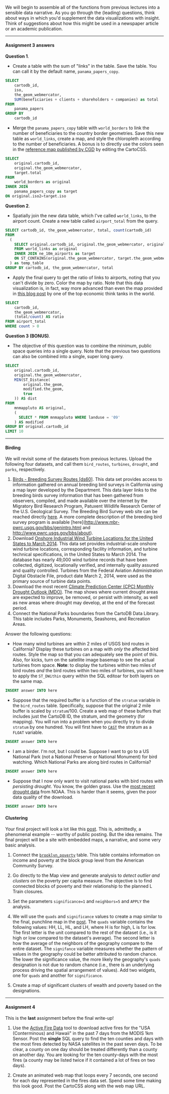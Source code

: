 

We will begin to assemble all of the functions from previous lectures into a sensible data narrative.  As you go through the (leading) questions, think about ways in which you'd supplement the data visualizations with insight.  Think of suggestions about how this might be used in a newspaper article or an academic publication.  

----
#### Assignment 3 answers

**Question 1**.  
- Create a table with the sum of "links" in the table.  Save the table.  You can call it by the default name, `panama_papers_copy`. 
```sql
SELECT 
    cartodb_id, 
    iso, 
    the_geom_webmercator, 
    SUM(beneficiaries + clients + shareholders + companies) as total
FROM 
    panama_papers
GROUP BY 
    cartodb_id
```
- Merge the `panama_papers_copy` table with `world_borders` to link the number of beneficiaries to the country border geometries. Save this new table as `world_links`, create a map, and style the chloropleth according to the number of beneficiaries.  A bonus is to directly use the colors seen in the [reference map published by CGD](https://www.cgdev.org/blog/panama-papers-and-correlates-hidden-activity) by editing the CartoCSS.
```sql
SELECT 
    original.cartodb_id,
    original.the_geom_webmercator,
    target.total
FROM
    world_borders as original
INNER JOIN 
    panama_papers_copy as target
ON original.iso2=target.iso
```
**Question 2**.
- Spatially join the new data table, which I've called `world_links`, to the airport count.  Create a new table called `airport_total` from the query.

```sql
SELECT cartodb_id, the_geom_webmercator, total, count(cartodb_id)
FROM 
  (
    SELECT original.cartodb_id, original.the_geom_webmercator, original.total
    FROM world_links as original
    INNER JOIN ne_10m_airports as target
    ON ST_CONTAINS(original.the_geom_webmercator, target.the_geom_webmercator)
  ) as temp_table
GROUP BY cartodb_id, the_geom_webmercator, total
```
- Apply the final query to get the ratio of links to airports, noting that you can't divide by zero. Color the map by ratio.  Note that this data visualization is, in fact, way more advanced than even the map provided in [this blog post](http://www.cgdev.org/blog/panama-papers-and-correlates-hidden-activity) by one of the top economic think tanks in the world.
```sql
SELECT 
    cartodb_id, 
    the_geom_webmercator, 
    (total/count) AS ratio
FROM airport_total
WHERE count > 0
```

**Question 3 (BONUS)**. 

- The objective of this question was to combine the minimum, public space queries into a single query.  Note that the previous two questions can also be combined into a single, super long query.
```sql
SELECT 
	original.cartodb_id, 
    original.the_geom_webmercator,
    MIN(ST_Distance(
        original.the_geom, 
        modified.the_geom,
        true
    )) AS dist 
FROM 
	mnmappluto AS original, 
    (
      SELECT * FROM mnmappluto WHERE landuse = '09'
    ) AS modified
GROUP BY original.cartodb_id
LIMIT 10
```
----

#### Birding

We will revisit some of the datasets from previous lectures.  Upload the following four datasets, and call them  `bird_routes`, `turbines`, `drought`, and `parks`, respectively.

1. [Birds - Breeding Survey Routes [ds60]](http://catalog.data.gov/dataset/birds-breeding-survey-routes-ds60). This data set provides access to information gathered on annual breeding bird surveys in California using a map layer developed by the Department. This data layer links to the breeding birds survey information that has been gathered from observers, compiled, and made available over the internet by the Migratory Bird Research Program, Patuxent Wildlife Research Center of the U.S. Geological Survey. The Breeding Bird Survey web site can be reached directly [here](http://www.pwrc.usgs.gov/bbs). A more complete description of the breeding bird survey program is available [here](http://www.mbr-pwrc.usgs.gov/bbs/genintro.html and http://www.pwrc.usgs.gov/bbs/about).
2. Download [Onshore Industrial Wind Turbine Locations for the United States to March 2014](http://catalog.data.gov/dataset/onshore-industrial-wind-turbine-locations-for-the-united-states-to-march-201453ff7). This data set provides industrial-scale onshore wind turbine locations, corresponding facility information, and turbine technical specifications, in the United States to March 2014. The database has nearly 49,000 wind turbine records that have been collected, digitized, locationally verified, and internally quality assured and quality controlled. Turbines from the Federal Aviation Administration Digital Obstacle File, product date March 2, 2014, were used as the primary source of turbine data points.
3. Download the most recent [Climate Prediction Center (CPC) Monthly Drought Outlook (MDO)](http://catalog.data.gov/dataset/climate-prediction-center-cpc-monthly-drought-outlook-mdo). The map shows where current drought areas are expected to improve, be removed, or persist with intensity, as well as new areas where drought may develop, at the end of the forecast period.
4. Connect the National Parks boundaries from the CartoDB Data Library.  This table includes Parks, Monuments, Seashores, and Recreation Areas.

Answer the following questions:

- How many wind turbines are within 2 miles of USGS bird routes in California?  Display these turbines on a map with *only* the affected bird routes.  Style the map so that you can adequately see the point of this.  Also, for kicks, turn on the satellite image basemap to see the actual turbines from space.  **Note**: to display the turbines within two miles of bird routes *and* the bird routes within two miles of turbines, you will have to apply the `ST_DWithin` query within the SQL editoar for both layers on the same map.
```sql
INSERT answer INTO here
```

- Suppose that the required buffer is a function of the `stratum` variable in the `bird_routes` table.  Specifically, suppose that the original 2 mile buffer is scaled by `stratum`/100.  Create a web map of these buffers that includes just the CartoDB ID, the stratum, and the geometry (for mapping).  You will run into a problem when you directly try to divide `stratum` by one hundred.  You will first have to [`CAST`](https://www.1keydata.com/sql/sql-cast.html) the stratum as a `FLOAT` variable.
```sql
INSERT answer INTO here
```

- I am a birder.  I'm not, but I could be.  Suppose I want to go to a US National Park (not a National Preserve or National Monument) for bird watching.  Which National Parks are along bird routes in California?
```sql
INSERT answer INTO here
```

- Suppose that I now only want to visit national parks with bird routes *with persisting drought*.  You know, the golden grass.  Use the [most recent drought data](http://www.cpc.ncep.noaa.gov/products/GIS/GIS_DATA/droughtlook/index.php) from NOAA.  This is harder than it seems, given the poor data quality of the download.
```sql
INSERT answer INTO here
```

#### Clustering

Your final project will look a lot like this [post](https://carto.com/blog/looking-at-the-l). This is, admittedly, a phenomenal example -- worthy of public posting.  But the idea remains.  The final project will be a site with embedded maps, a narrative, and some very basic analysis.  

1. Connect the [`brooklyn_poverty`](https://dangeorge.carto.com/dataset/brooklyn_poverty) table.  This table contains information on income and poverty at the block group level from the American Community Survey.

2. Go directly to the Map view and generate analysis to *detect outlier and clusters* on the poverty per capita measure.  The objective is to find connected blocks of poverty and their relationship to the planned L Train closures.

3. Set the parameters `significance=1` and `neighbors=5` and `APPLY` the analysis.

4. We will use the `quads` and `significance` values to create a map similar to the final, punchline map in the [post](https://carto.com/blog/looking-at-the-l).  The `quads` variable contains the following values: HH, LL, HL, and LH, where H is for high, L is for low. The first letter is the unit compared to the rest of the dataset (i.e., is it high or low compared to the dataset's average). The second letter is how the average of the neighbors of the geography compare to the entire dataset.  The `signifance` variable measures whether the pattern of values in the geography could be better attributed to random chance. The lower the significance value, the more likely the geography's `quads` designation is not due to random chance (i.e., there is an underlying process driving the spatial arrangement of values).  Add two widgets, one for `quads` and another for `significance`.

5. Create a map of significant clusters of wealth and poverty based on the designations.




----
#### Assignment 4

This is the **last** assignment before the final write-up!  

1. Use the [Active Fire Data](https://earthdata.nasa.gov/earth-observation-data/near-real-time/firms/active-fire-data) tool to download active fires for the "USA (Conterminous) and Hawaii" in the past 7 days from the MODIS 1km Sensor.  Post the **single** SQL query to find the ten counties and days with the most fires detected by NASA satellites in the past seven days. To be clear, a county on one day should be treated differently than a county on another day.  You are looking for the ten county-days with the most fires (a county may be listed twice if it contained a lot of fires on two days). 

2. Create an animated web map that loops every 7 seconds, one second for each day represented in the fires data set.  Spend some time making this look good.  Post the CartoCSS along with the web map URL.  
